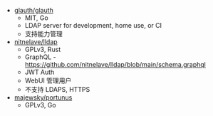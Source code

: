 - [glauth/glauth](https://github.com/glauth/glauth)
  - MIT, Go
  - LDAP server for development, home use, or CI
  - 支持能力管理
- [nitnelave/lldap](https://github.com/nitnelave/lldap)
  - GPLv3, Rust
  - GraphQL - https://github.com/nitnelave/lldap/blob/main/schema.graphql
  - JWT Auth
  - WebUI 管理用户
  - 不支持 LDAPS, HTTPS
- [majewsky/portunus](https://github.com/majewsky/portunus)
  - GPLv3, Go
